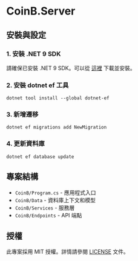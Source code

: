﻿# CoinB.Server

## 安裝與設定

### 1. 安裝 .NET 9 SDK

請確保已安裝 .NET 9 SDK。可以從 [這裡](https://dotnet.microsoft.com/download/dotnet/9.0) 下載並安裝。

### 2. 安裝 dotnet ef 工具

`dotnet tool install --global dotnet-ef`

### 3. 新增遷移

`dotnet ef migrations add NewMigration`

### 4. 更新資料庫

`dotnet ef database update`

## 專案結構

- `CoinB/Program.cs` - 應用程式入口
- `CoinB/Data` - 資料庫上下文和模型
- `CoinB/Services` - 服務層
- `CoinB/Endpoints` - API 端點

## 授權

此專案採用 MIT 授權。詳情請參閱 [LICENSE](LICENSE) 文件。
